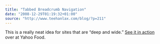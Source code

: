 ```yaml
---
title: "Tabbed Breadcrumb Navigation"
date: "2008-12-29T01:19:32+01:00"
source: "http://www.teehanlax.com/blog/?p=211"
---
```


This is a really neat idea for sites that are “deep and wide.” [See it in action](http://food.yahoo.com/everyday/dinner/healthy-meals/) over at Yahoo Food.
